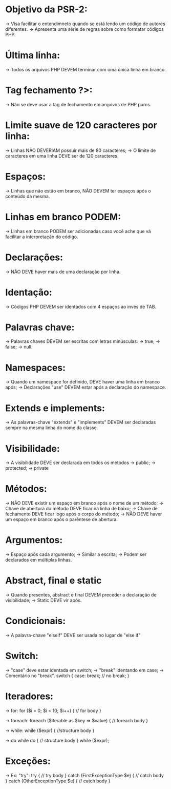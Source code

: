 # Objetivo da PSR-2:
-> Visa facilitar o entendimneto quando se está lendo um código de autores diferentes.
-> Apresenta uma série de regras sobre como formatar códigos PHP.


# Última linha:
-> Todos os arquivos PHP DEVEM terminar com uma única linha em branco.


# Tag fechamento ?>:
-> Não se deve usar a tag de fechamento em arquivos de PHP puros.


# Limite suave de 120 caracteres por linha:
-> Linhas NÃO DEVERIAM possuir mais de 80 caracteres;
-> O limite de caracteres em uma linha DEVE ser de 120 caracteres.


# Espaços:
-> Linhas que não estão em branco, NÃO DEVEM ter espaços após o conteúdo da mesma.


# Linhas em branco PODEM:
-> Linhas em branco PODEM ser adicionadas caso você ache que vá facilitar a 
interpretação do código.


# Declarações:
-> NÃO DEVE haver mais de uma declaração por linha.


# Identação:
-> Códigos PHP DEVEM ser identados com 4 espaços ao invés de TAB.


# Palavras chave:
-> Palavras chaves DEVEM ser escritas com letras minúsculas:
    -> true;
    -> false;
    -> null.


# Namespaces:
-> Quando um namespace for definido, DEVE haver uma linha em branco após;
-> Declarações "use" DEVEM estar após a declaração do namespace.


# Extends e implements:
-> As palavras-chave "extends" e "implements" DEVEM ser declaradas sempre na 
mesma linha do nome da classe.


# Visibilidade:
-> A visibilidade DEVE ser declarada em todos os métodos
    -> public;
    -> protected;
    -> private


# Métodos:
-> NÃO DEVE existir um espaço em branco após o nome de um método;
-> Chave de abertura do método DEVE ficar na linha de baixo;
-> Chave de fechamento DEVE ficar logo após o corpo do método;
-> NÃO DEVE haver um espaço em branco após o parêntese de abertura.


# Argumentos:
-> Espaço após cada argumento;
-> Similar a escrita;
-> Podem ser declarados em múltiplas linhas.


# Abstract, final e static
-> Quando presentes, abstract e final DEVEM preceder a declaração de visibilidade;
-> Static DEVE vir após.


# Condicionais:
-> A palavra-chave "elseif" DEVE ser usada no lugar de "else if"


# Switch:
-> "case" deve estar identada em switch;
-> "break" identando em case;
-> Comentário no "break".
    switch {
        case:
            break;
            // no break;
    }


# Iteradores:
-> for:
for ($i = 0; $i < 10; $i++) {
    // for body
}

-> foreach:
foreach ($iterable as $key => $value) {
    // foreach body
}

-> while:
while ($expr) {
    //structure body
}

-> do while
do {
    // structure body
} while ($expr);


# Exceções:
-> Ex: "try":
try {
    // try body
} catch (FirstExceptionType $e) {
    // catch body
} catch (OtherExceptionType $e) {
    // catch body
}

